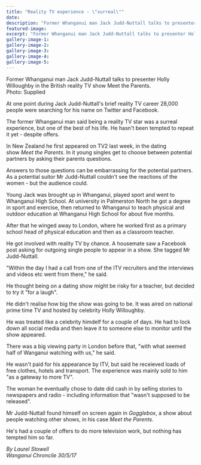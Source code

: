 ```yaml
---
title: "Reality TV experience - \"surreal\""
date: 
description: "Former Whanganui man Jack Judd-Nuttall talks to presenter Holly Willoughby in the British reality TV show Meet the Parents..."
featured-image: 
excerpt: "Former Whanganui man Jack Judd-Nuttall talks to presenter Holly Willoughby in the British reality TV show Meet the Parents."
gallery-image-1: 
gallery-image-2: 
gallery-image-3: 
gallery-image-4: 
gallery-image-5: 
---
```


<p><span>Former Whanganui man Jack Judd-Nuttall talks to presenter Holly Willoughby in the British reality TV show Meet the Parents. <br />Photo: Supplied</span></p>
<p>At one point during Jack Judd-Nuttall's brief reality TV career 28,000 people were searching for his name on Twitter and Facebook.</p>
<p>The former Whanganui man said being a reality TV star was a surreal experience, but one of the best of his life. He hasn't been tempted to repeat it yet - despite offers.</p>
<p>In New Zealand he first appeared on TV2 last week, in the dating show&nbsp;<em>Meet the Parents</em>. In it young singles get to choose between potential partners by asking their parents questions.</p>
<p>Answers to those questions can be embarrassing for the potential partners. As a potential suitor Mr Judd-Nuttall couldn't see the reactions of the women - but the audience could.</p>
<p>Young Jack was brought up in Whanganui, played sport and went to Whanganui High School. At university in Palmerston North he got a degree in sport and exercise, then returned to Whanganui to teach physical and outdoor education at Whanganui High School for about five months.</p>
<p>After that he winged away to London, where he worked first as a primary school head of physical education and then as a classroom teacher.</p>
<p>He got involved with reality TV by chance. A housemate saw a Facebook post asking for outgoing single people to appear in a show. She tagged Mr Judd-Nuttall.</p>
<p>"Within the day I had a call from one of the ITV recruiters and the interviews and videos etc went from there," he said.</p>
<p>He thought being on a dating show might be risky for a teacher, but decided to try it "for a laugh".&nbsp;</p>
<p>He didn't realise how big the show was going to be. It was aired on national prime time TV and hosted by celebrity Holly Willoughby.</p>
<p>He was treated like a celebrity himdelf for a couple of days. He had to lock down all social media and then leave it to someone else to monitor until the show appeared.</p>
<p>There was a big viewing party in London before that, "with what seemed half of Wanganui watching with us," he said.</p>
<p>He wasn't paid for his appearance by ITV, but said he receieved loads of free clothes, hotels and transport. The experience was mainly sold to him "as a gateway to more TV".</p>
<p>The woman he eventually chose to date did cash in by selling stories to newspapers and radio - including information that "wasn't supposed to be released".</p>
<p>Mr Judd-Nuttall found himself on screen again in&nbsp;<em>Gogglebox</em>, a show about people watching other shows, in his case&nbsp;<em>Meet the Parents</em>.</p>
<p>He's had a couple of offers to do more television work, but nothing has tempted him so far.</p>
<p class="clear syndicator"><em>By Laurel Stowell</em><br /><em>Wanganui Chroncile 30/5/17</em></p>

